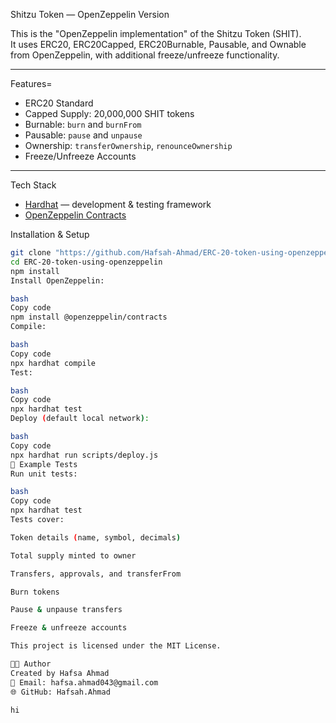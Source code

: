  Shitzu Token  — OpenZeppelin Version

This is the "OpenZeppelin implementation" of the Shitzu Token (SHIT).  
It uses ERC20, ERC20Capped, ERC20Burnable, Pausable, and Ownable from OpenZeppelin, with additional freeze/unfreeze functionality.

---

 Features=
- ERC20 Standard
- Capped Supply: 20,000,000 SHIT tokens  
- Burnable: `burn` and `burnFrom`  
- Pausable: `pause` and `unpause`  
- Ownership: `transferOwnership`, `renounceOwnership`  
- Freeze/Unfreeze Accounts  

---

 Tech Stack
- [Hardhat](https://hardhat.org/) — development & testing framework  
- [OpenZeppelin Contracts](https://github.com/OpenZeppelin/openzeppelin-contracts)  



Installation & Setup
```bash
git clone "https://github.com/Hafsah-Ahmad/ERC-20-token-using-openzeppelin/tree/main"
cd ERC-20-token-using-openzeppelin
npm install
Install OpenZeppelin:

bash
Copy code
npm install @openzeppelin/contracts
Compile:

bash
Copy code
npx hardhat compile
Test:

bash
Copy code
npx hardhat test
Deploy (default local network):

bash
Copy code
npx hardhat run scripts/deploy.js
🧪 Example Tests
Run unit tests:

bash
Copy code
npx hardhat test
Tests cover:

Token details (name, symbol, decimals)

Total supply minted to owner

Transfers, approvals, and transferFrom

Burn tokens

Pause & unpause transfers

Freeze & unfreeze accounts

This project is licensed under the MIT License.

👩‍💻 Author
Created by Hafsa Ahmad
📧 Email: hafsa.ahmad043@gmail.com
🌐 GitHub: Hafsah.Ahmad

hi
